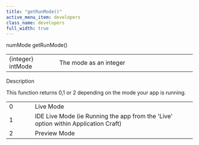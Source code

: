 ```yaml
---
title: "getRunMode()"
active_menu_item: developers
class_name: developers
full_width: true
---
```



numMode getRunMode()

<table>
<tr>
<td width="134">
{integer} intMode

</td>
<td width="20">
</td>
<td width="750">
The mode as an integer

</td>
</tr>
</table>

Description

This function returns 0,1 or 2 depending on the mode your app is running.

<table>
<tr>
<td width="35">
0

</td>
<td width="41">

</td>
<td width="887">
Live Mode

</td>
</tr>
<tr>
<td width="35">
1

</td>
<td width="41">

</td>
<td width="887">
IDE Live Mode (ie Running the app from the 'Live' option within Application Craft)

</td>
</tr>
<tr>
<td width="35">
2

</td>
<td width="41">

</td>
<td width="887">
Preview Mode

</td>
</tr>
</table>

